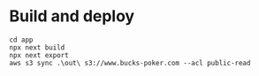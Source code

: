 # Build and deploy

```
cd app
npx next build
npx next export
aws s3 sync .\out\ s3://www.bucks-poker.com --acl public-read
```